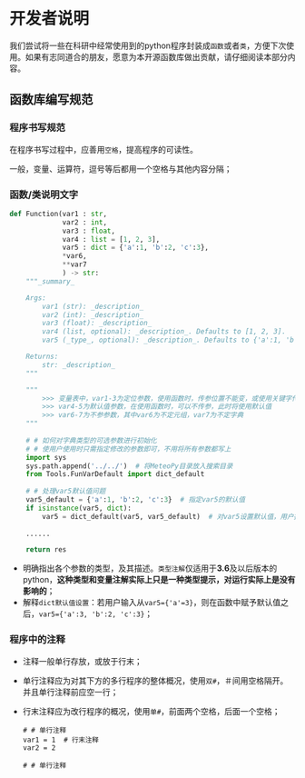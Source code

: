 # 开发者说明

我们尝试将一些在科研中经常使用到的python程序封装成`函数`或者`类`，方便下次使用。如果有志同道合的朋友，愿意为本开源函数库做出贡献，请仔细阅读本部分内容。

## 函数库编写规范

### 程序书写规范

在程序书写过程中，应善用`空格`，提高程序的可读性。

一般，变量、运算符，逗号等后都用一个空格与其他内容分隔；

### 函数/类说明文字

```python
def Function(var1 : str, 
             var2 : int, 
             var3 : float, 
             var4 : list = [1, 2, 3], 
             var5 : dict = {'a':1, 'b':2, 'c':3}, 
             *var6, 
             **var7
             ) -> str:
    """_summary_

    Args:
        var1 (str): _description_
        var2 (int): _description_
        var3 (float): _description_
        var4 (list, optional): _description_. Defaults to [1, 2, 3].
        var5 (_type_, optional): _description_. Defaults to {'a':1, 'b':2, 'c':3}.

    Returns:
        str: _description_
    """

	"""
        >>> 变量表中，var1-3为定位参数，使用函数时，传参位置不能变，或使用关键字传参
        >>> var4-5为默认值参数，在使用函数时，可以不传参，此时将使用默认值
        >>> var6-7为不参参数，其中var6为不定元组，var7为不定字典
    """
    
    # # 如何对字典类型的可选参数进行初始化
    # # 使用户使用时只需指定修改的参数即可，不用将所有参数都写上
    import sys
	sys.path.append('../../')  # 将MeteoPy目录放入搜索目录
    from Tools.FunVarDefault import dict_default
    
    # # 处理var5默认值问题
    var5_default = {'a':1, 'b':2, 'c':3}  # 指定var5的默认值
    if isinstance(var5, dict):
        var5 = dict_default(var5, var5_default)  # 对var5设置默认值，用户指定的值不变
    
    ......

    return res
```

+ 明确指出各个参数的类型，及其描述。`类型注解`仅适用于**3.6**及以后版本的python，**这种类型和变量注解实际上只是一种类型提示，对运行实际上是没有影响的**；
+ 解释`dict默认值设置`：若用户输入从`var5={'a'=3}`，则在函数中赋予默认值之后，`var5={'a':3, 'b':2, 'c':3}`；

### 程序中的注释

+ 注释一般单行存放，或放于行末；

+ 单行注释应为对其下方的多行程序的整体概况，使用`双#`，＃间用空格隔开。并且单行注释前应空一行；

+ 行末注释应为改行程序的概况，使用`单#`，前面两个空格，后面一个空格；

  ```
  # # 单行注释
  var1 = 1  # 行末注释
  var2 = 2
  
  # # 单行注释 
  ```

